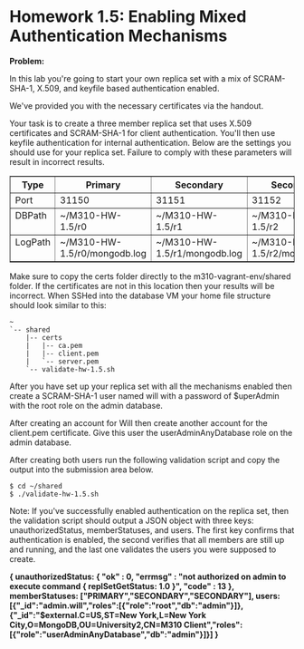 # Homework 1.5: Enabling Mixed Authentication Mechanisms

**Problem:**

In this lab you're going to start your own replica set with a mix of SCRAM-SHA-1, X.509, and keyfile based authentication enabled.

We've provided you with the necessary certificates via the handout.

Your task is to create a three member replica set that uses X.509 certificates and SCRAM-SHA-1 for client authentication. You'll then use keyfile authentication for internal authentication. Below are the settings you should use for your replica set. Failure to comply with these parameters will result in incorrect results.

<table border="1" class="docutils">
<colgroup>
<col width="12%">
<col width="29%">
<col width="29%">
<col width="29%">
</colgroup>
<thead valign="bottom">
<tr><th class="head">Type</th>
<th class="head">Primary</th>
<th class="head">Secondary</th>
<th class="head">Secondary</th>
</tr>
</thead>
<tbody valign="top">
<tr><td>Port</td>
<td>31150</td>
<td>31151</td>
<td>31152</td>
</tr>
<tr><td>DBPath</td>
<td>~/M310-HW-1.5/r0</td>
<td>~/M310-HW-1.5/r1</td>
<td>~/M310-HW-1.5/r2</td>
</tr>
<tr><td>LogPath</td>
<td>~/M310-HW-1.5/r0/mongodb.log</td>
<td>~/M310-HW-1.5/r1/mongodb.log</td>
<td>~/M310-HW-1.5/r2/mongodb.log</td>
</tr>
</tbody>
</table>

Make sure to copy the certs folder directly to the m310-vagrant-env/shared folder. If the certificates are not in this location then your results will be incorrect. When SSHed into the database VM your home file structure should look similar to this:

```
~
`-- shared
    |-- certs
    |   |-- ca.pem
    |   |-- client.pem
    |   `-- server.pem
    `-- validate-hw-1.5.sh
```

After you have set up your replica set with all the mechanisms enabled then create a SCRAM-SHA-1 user named will with a password of $uperAdmin with the root role on the admin database.

After creating an account for Will then create another account for the client.pem certificate. Give this user the userAdminAnyDatabase role on the admin database.

After creating both users run the following validation script and copy the output into the submission area below.

```
$ cd ~/shared
$ ./validate-hw-1.5.sh
```

Note: If you've successfully enabled authentication on the replica set, then the validation script should output a JSON object with three keys: unauthorizedStatus, memberStatuses, and users. The first key confirms that authentication is enabled, the second verifies that all members are still up and running, and the last one validates the users you were supposed to create.

**{ unauthorizedStatus: { "ok" : 0, "errmsg" : "not authorized on admin to execute command { replSetGetStatus: 1.0 }", "code" : 13 }, memberStatuses: ["PRIMARY","SECONDARY","SECONDARY"], users: [{"_id":"admin.will","roles":[{"role":"root","db":"admin"}]},{"_id":"$external.C=US,ST=New York,L=New York City,O=MongoDB,OU=University2,CN=M310 Client","roles":[{"role":"userAdminAnyDatabase","db":"admin"}]}] }**